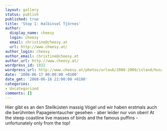 ```yaml
---
layout: gallery
status: publish
published: true
title: 'Stop 1: Halbinsel Tjörnes'
author:
  display_name: cheesy
  login: cheesy
  email: christine@cheesy.at
  url: http://www.cheesy.at/
author_login: cheesy
author_email: christine@cheesy.at
author_url: http://www.cheesy.at/
wordpress_id: 1832
wordpress_url: http://www.cheesy.at/photos/urlaub/2008-2009/island/husavik-egilsstadir/halbinsel-tjoernes/
date: '2008-06-17 00:00:00 +0100'
date_gmt: '2008-06-16 22:00:00 +0100'
categories:
- Uncategorized
comments: []
---
```

<!--:de-->Hier gibt es an den Steilküsten massig Vögel und wir haben erstmals auch die berühmten Papageientaucher gesehen - aber leider nur von oben!
<!--:--><!--:en-->At the steep coastline live masses of birds and the famous puffins - unfortunately only from the top!
<!--:-->
